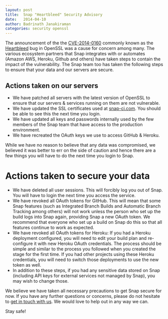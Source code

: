 ```yaml
---
layout: post
title:  Snap "Heartbleed" Security Advisory
date:   2014-04-10
author: Badrinath Janakiraman
categories: security openssl
---
```


The announcement of the the [CVE-2014-0160](https://cve.mitre.org/cgi-bin/cvename.cgi?name=CVE-2014-0160) commonly known as the [Heartbleed](http://heartbleed.com/) bug in OpenSSL was a cause for concern among many. The various ecosystem partners that Snap integrates with or automates (Amazon AWS, Heroku, Github and others) have taken steps to contain the impact of the vulnerability. The Snap team too has taken the following steps to ensure that your data and our servers are secure.


## Actions taken on our servers

* We have patched all servers with the latest version of OpenSSL to ensure that our servers & services running on them are not vulnerable.
* We have updated the SSL certificates used at [snap-ci.com](https://snap-ci.com). You should be able to see this the next time you login.
* We have updated all keys and passwords internally used by the few members of the Snap team that have access to the production environment.
* We have recreated the OAuth keys we use to access GitHub & Heroku.

While we have no reason to believe that any data was compromised, we believed it was better to err on the side of caution and hence there are a few things you will have to do the next time you login to Snap.


# Actions taken to secure your data

* We have deleted all user sessions. This will forcibly log you out of Snap. You will have to login the next time you access the service.
* We have revoked all OAuth tokens for GitHub. This will mean that some Snap features (such as Integrated Branch Builds and Automatic Branch Tracking among others) will not work unless the person who set up the build logs into Snap again, providing Snap a new OAuth token. We recommend that everyone who set up a build on Snap do this so that all features continue to work as expected.
* We have revoked all OAuth tokens for Heroku: If you had a Heroku deployment configured, you will need to edit your build plan and re-configure it with new Heroku OAuth credentials. The process should be simple and similar to the process you followed when you created the stage for the first time. If you had other projects using these Heroku credentials, you will need to switch those deployments to use the new token as well.
* In addition to these steps, if you had any sensitive data stored on Snap (including API keys for external services not managed by Snap), you may wish to change those.


We believe we have taken all necessary precautions to get Snap secure for now. If you have any further questions or concerns, please do not hesitate to [get in touch with us](https://snap-ci.com/contact-us). We would love to help out in any way we can.


Stay safe!
